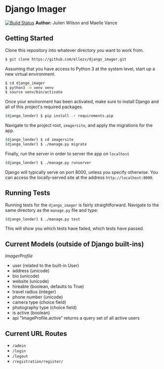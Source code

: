 # Django Imager
[![Build Status](https://travis-ci.org/ellezv/django_imager.svg?branch=front-end-1)](https://travis-ci.org/ellezv/django_imager)
**Author:** Julien Wilson and Maelle Vance


## Getting Started

Clone this repository into whatever directory you want to work from.

```bash
$ git clone https://github.com/ellezv/django_imager.git
```

Assuming that you have access to Python 3 at the system level, start up a new virtual environment.

```bash
$ cd django_imager
$ python3 -m venv venv
$ source venv/bin/activate
```

Once your environment has been activated, make sure to install Django and all of this project's required packages.

```bash
(django_lender) $ pip install -r requirements.pip
```

Navigate to the project root, `imagersite`, and apply the migrations for the app.

```bash
(django_lender) $ cd imagersite
(django_lender) $ ./manage.py migrate
```

Finally, run the server in order to server the app on `localhost`

```bash
(django_lender) $ ./manage.py runserver
```

Django will typically serve on port 8000, unless you specify otherwise.
You can access the locally-served site at the address `http://localhost:8000`.

## Running Tests

Running tests for the `django_imager` is fairly straightforward.
Navigate to the same directory as the `manage.py` file and type:

```bash
(django_lender) $ ./manage.py test
```

This will show you which tests have failed, which tests have passed.


## Current Models (outside of Django built-ins)

*ImagerProfile*

- user (related to the built-in User)
- address (unicode)
- bio (unicode)
- website (unicode)
- hireable (boolean, defaults to True)
- travel radius (integer)
- phone number (unicode)
- camera type (choice field)
- photography type (choice field)
- is active (boolean)
- api "ImageProfile.active" returns a query set of all active users

## Current URL Routes

- `/admin`
- `/login`
- `/logout`
- `/registration/register/`

